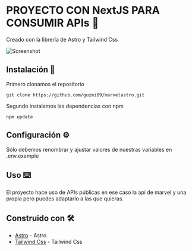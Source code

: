 ﻿# PROYECTO CON NextJS PARA CONSUMIR APIs 🚀
Creado con la librería de Astro y Tailwind Css

![Screenshot](https://i.ibb.co/KLmQSFw/screenshot.jpg)

## Instalación 🔧
Primero clonamos el repositorio

```
git clone https://github.com/guzmi89/marvelastro.git
```

Segundo instalamos las dependencias con npm
```
npm update
```

## Configuración ⚙️
Sólo debemos renombrar y ajustar valores de nuestras variables en .env.example

## Uso ⌨️
El proyecto hace uso de APIs públicas en ese caso la api de marvel y una propia pero puedes adaptarlo a las que quieras.

## Construido con 🛠️
* [Astro](https://astro.build/) - Astro
* [Tailwind Css](https://tailwindcss.com/) - Tailwind Css